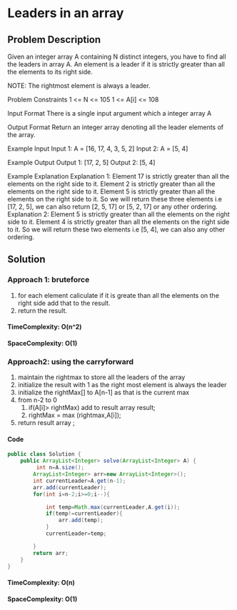 # Leaders in an array

## Problem Description

Given an integer array A containing N distinct integers, you have to find all the leaders in array A. An element is a leader if it is strictly greater than all the elements to its right side.

NOTE: The rightmost element is always a leader.

Problem Constraints
1 <= N <= 105
1 <= A[i] <= 108

Input Format
There is a single input argument which a integer array A

Output Format
Return an integer array denoting all the leader elements of the array.

Example Input
Input 1:
A = [16, 17, 4, 3, 5, 2]
Input 2:
A = [5, 4]

Example Output
Output 1:
[17, 2, 5]
Output 2:
[5, 4]

Example Explanation
Explanation 1:
Element 17 is strictly greater than all the elements on the right side to it.
Element 2 is strictly greater than all the elements on the right side to it.
Element 5 is strictly greater than all the elements on the right side to it.
So we will return these three elements i.e [17, 2, 5], we can also return [2, 5, 17] or [5, 2, 17] or any other ordering.
Explanation 2:
Element 5 is strictly greater than all the elements on the right side to it.
Element 4 is strictly greater than all the elements on the right side to it.
So we will return these two elements i.e [5, 4], we can also any other ordering.

## Solution

### Approach 1: bruteforce

1. for each element caliculate if it is greate than all the elements on the right side add that to the result.
2. return the result.

#### TimeComplexity: O(n^2)

#### SpaceComplexity: O(1)

### Approach2: using the carryforward

1. maintain the rightmax to store all the leaders of the array
2. initialize the result with 1 as the right most element is always the leader
3. initialize the rightMax[] to A[n-1] as that is the current max
4. from n-2 to 0
   1. if(A[i]> rightMax) add to result array result;
   2. rightMax = max (rightmax,A[i]);
5. return result array ;

#### Code

```java
public class Solution {
    public ArrayList<Integer> solve(ArrayList<Integer> A) {
         int n=A.size();
        ArrayList<Integer> arr=new ArrayList<Integer>();
        int currentLeader=A.get(n-1);
        arr.add(currentLeader);
        for(int i=n-2;i>=0;i--){

            int temp=Math.max(currentLeader,A.get(i));
            if(temp!=currentLeader){
                arr.add(temp);
            }
            currentLeader=temp;

        }
        return arr;
    }
}


```

#### TimeComplexity: O(n)

#### SpaceComplexity: O(1)
